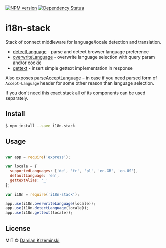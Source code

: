 [![NPM version][npm-image]][npm-url]
[![Dependency Status][deps-image]][deps-url]

# i18n-stack

Stack of connect middleware for language/locale detection and translation.

- [detectLanguage][detect-language] - parse and detect browser language preference
- [overwriteLanguage][overwrite-language] - overwrite language selection with query param and/or cookie
- [gettext][connect-gettext] - insert simple gettext implementation in response

Also exposes [parseAcceptLanguage][parse-accept-language] - in case if you need parsed form
of `Accept-Language` header for some other reason than language selection.

If you don't need this exact stack all of its components can be used separately.

## Install

```sh
$ npm install --save i18n-stack
```

## Usage

```js

var app = require('express');

var locale = {
  supportedLanguages: ['de', 'fr', 'pl', 'en-GB', 'en-US'],
  defaultLanguage: 'en',
  gettextAlias: '_'
};

var i18n = require('i18n-stack');

app.use(i18n.overwriteLanguage(locale));
app.use(i18n.detectLanguage(locale));
app.use(i18n.gettext(locale));


```

## License

MIT © [Damian Krzeminski](https://pirxpilot.me)

[detect-language]: https://npmjs.org/package/detect-language
[overwrite-language]: https://npmjs.org/package/overwrite-language
[connect-gettext]: https://npmjs.org/package/connect-gettext
[parse-accept-language]: https://npmjs.org/package/parse-accept-language

[npm-image]: https://img.shields.io/npm/v/i18n-stack
[npm-url]: https://npmjs.org/package/i18n-stack

[deps-image]: https://img.shields.io/librariesio/release/npm/i18n-stack
[deps-url]: https://libraries.io/npm/i18n-stack

